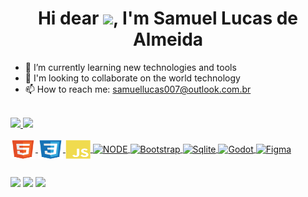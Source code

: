 <h1 align="center">Hi dear <img src="https://raw.githubusercontent.com/kaueMarques/kaueMarques/master/hi.gif" width="40px">, I'm Samuel Lucas de Almeida</h1>

- 🌱 I’m currently learning new technologies and tools
- 👯 I'm looking to collaborate on the world technology
- 📫 How to reach me: samuellucas007@outlook.com.br

<br>


<div style="display: inline-block" align="center">
    <a href="https://github.com/Samuellucas007">
    <img height="150em" src="https://github-readme-stats.vercel.app/api?username=Samuellucas007&show_icons=true&theme=dracula&include_all_commits=true&count_private=true"/>
    <img height="150em" src="https://github-readme-stats.vercel.app/api/top-langs/?username=Samuellucas007&layout=compact&langs_count=16&theme=dracula"/>
</div>
  
<div style="display: inline_block"><br>
    <img align="center" alt="HTML" height="30" width="40" src="https://raw.githubusercontent.com/devicons/devicon/master/icons/html5/html5-original.svg"/>
    <img align="center" alt="CSS" height="30" width="40" src="https://raw.githubusercontent.com/devicons/devicon/master/icons/css3/css3-original.svg"/>
    <img align="center" alt="Js" height="30" width="40" src="https://raw.githubusercontent.com/devicons/devicon/master/icons/javascript/javascript-plain.svg"/>
    <img align="center" alt="NODE" height="30" width="40" src="https://cdn.jsdelivr.net/gh/devicons/devicon/icons/nodejs/nodejs-original.svg"/>
    <img align="center" alt="Bootstrap" height="30" width="40" src="https://cdn.jsdelivr.net/gh/devicons/devicon/icons/bootstrap/bootstrap-original.svg"/>
    <img align="center" alt="Sqlite" height="30" width="40" src="https://cdn.jsdelivr.net/gh/devicons/devicon/icons/sqlite/sqlite-original.svg"/>
    <img align="center" alt="Godot" height="30" width="40" src="https://cdn.jsdelivr.net/gh/devicons/devicon/icons/godot/godot-original.svg"/>
    <img align="center" alt="Figma" height="30" width="40" src="https://cdn.jsdelivr.net/gh/devicons/devicon/icons/figma/figma-original.svg"/>
</div>
  
##
  
<div> 
  <a href="https://www.instagram.com/samuel_lucas010203/" target="_blank"><img src="https://img.shields.io/badge/-Instagram-%23E4405F?style=for-the-badge&logo=instagram&logoColor=white" target="_blank"></a>
  <a href = "mailto:samuellucas007@outlook.com.br"><img src="https://img.shields.io/badge/-Gmail-%23333?style=for-the-badge&logo=gmail&logoColor=white" target="_blank"></a>
  <a href="https://www.linkedin.com/in/samuel-lucas-de-almeida-241a77210/" target="_blank"><img src="https://img.shields.io/badge/-LinkedIn-%230077B5?style=for-the-badge&logo=linkedin&logoColor=white" target="_blank"></a>
</div>
